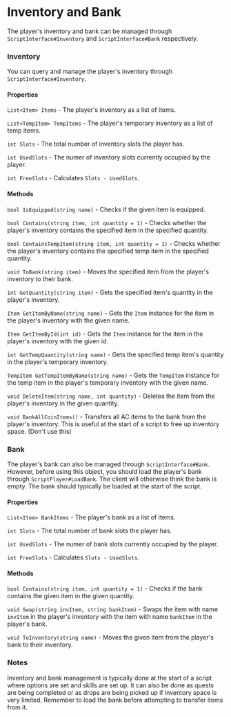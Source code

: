 Inventory and Bank
======

The player's inventory and bank can be managed through `ScriptInterface#Inventory` and `ScriptInterface#Bank` respectively.

### Inventory

You can query and manage the player's inventory through `ScriptInterface#Inventory`.

#### Properties

`List<Item> Items` - The player's inventory as a list of items.

`List<TempItem> TempItems` - The player's temporary inventory as a list of temp items.

`int Slots` - The total number of inventory slots the player has.

`int UsedSlots` - The numer of inventory slots currently occupied by the player.

`int FreeSlots` - Calculates `Slots - UsedSlots`.

#### Methods

`bool IsEquipped(string name)` - Checks if the given item is equipped.

`bool Contains(string item, int quantity = 1)` - Checks whether the player's inventory contains the specified item in the specified quantity.

`bool ContainsTempItem(string item, int quantity = 1)` - Checks whether the player's inventory contains the specified temp item in the specified quantity.

`void ToBank(string item)` - Moves the specified item from the player's inventory to their bank.

`int GetQuantity(string item)` - Gets the specified item's quantity in the player's inventory.

`Item GetItemByName(string name)` - Gets the `Item` instance for the item in the player's inventory with the given name.

`Item GetItemById(int id)` - Gets the `Item` instance for the item in the player's inventory with the given id.

`int GetTempQuantity(string name)` - Gets the specified temp item's quantity in the player's temporary inventory.

`TempItem GetTempItemByName(string name)` - Gets the `TempItem` instance for the temp item in the player's temporary inventory with the given name.

`void DeleteItem(string name, int quantity)` - Deletes the item from the player's inventory in the given quantity.

`void BankAllCoinItems()` - Transfers all AC items to the bank from the player's inventory. This is useful at the start of a script to free up inventory space. (Don't use this)

### Bank

The player's bank can also be managed through `ScriptInterface#Bank`. However, before using this object, you should load the player's bank through `ScriptPlayer#LoadBank`. The client will otherwise think the bank is empty. The bank should typically be loaded at the start of the script.

#### Properties

`List<Item> BankItems` - The player's bank as a list of items.

`int Slots` - The total number of bank slots the player has.

`int UsedSlots` - The numer of bank slots currently occupied by the player.

`int FreeSlots` - Calculates `Slots - UsedSlots`.

#### Methods

`bool Contains(string item, int quantity = 1)` - Checks if the bank contains the given item in the given quantity.

`void Swap(string invItem, string bankItem)` - Swaps the item with name `invItem` in the player's inventory with the item with name `bankItem` in the player's bank.

`void ToInventory(string name)` - Moves the given item from the player's bank to their inventory.

### Notes

Inventory and bank management is typically done at the start of a script where options are set and skills are set up. It can also be done as quests are being completed or as drops are being picked up if inventory space is very limited. Remember to load the bank before attempting to transfer items from it.
